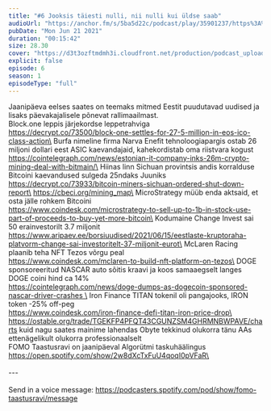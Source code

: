 ```yaml
---
title: "#6 Jooksis täiesti nulli, nii nulli kui üldse saab"
audioUrl: "https://anchor.fm/s/5ba5d22c/podcast/play/35901237/https%3A%2F%2Fd3ctxlq1ktw2nl.cloudfront.net%2Fstaging%2F2021-5-21%2Fce84b197-5d84-50d6-1be4-84895c378a87.m4a"
pubDate: "Mon Jun 21 2021"
duration: "00:15:42"
size: 28.30 
cover: "https://d3t3ozftmdmh3i.cloudfront.net/production/podcast_uploaded_episode/15275939/15275939-1624646309810-53f72083f7bf5.jpg"
explicit: false
episode: 6
season: 1
episodeType: "full"
---
```


Jaanipäeva eelses saates on teemaks mitmed Eestit puudutavad uudised ja lisaks päevakajalisele põnevat rallimaailmast.\
Block.one leppis järjekordse leppetrahviga\
https://decrypt.co/73500/block-one-settles-for-27-5-million-in-eos-ico-class-action\
Burfa nimeline firma Narva Enefit tehnoloogiapargis ostab 26 miljoni dollari eest ASIC kaevandajaid, kahekordistab oma riistvara kogust\
https://cointelegraph.com/news/estonian-it-company-inks-26m-crypto-mining-deal-with-bitmain/\
Hiinas linn Sichuan provintsis andis korralduse Bitcoini kaevandused sulgeda 25ndaks Juuniks\
https://decrypt.co/73933/bitcoin-miners-sichuan-ordered-shut-down-report\
https://cbeci.org/mining_map\
MicroStrategy müüb enda aktsaid, et osta jälle rohkem Bitcoini\
https://www.coindesk.com/microstrategy-to-sell-up-to-1b-in-stock-use-part-of-proceeds-to-buy-yet-more-bitcoin\
Kodumaine Change Invest sai 50 erainvestorilt 3.7 miljonit\
https://www.aripaev.ee/borsiuudised/2021/06/15/eestlaste-kruptoraha-platvorm-change-sai-investoritelt-37-miljonit-eurot\
McLaren Racing plaanib teha NFT Tezos võrgu peal\
https://www.coindesk.com/mclaren-to-build-nft-platform-on-tezos\
DOGE sponsoreeritud NASCAR auto sõitis kraavi ja koos samaaegselt langes DOGE coini hind ca 14%\
https://cointelegraph.com/news/doge-dumps-as-dogecoin-sponsored-nascar-driver-crashes \
Iron Finance TITAN tokenil oli pangajooks, IRON token -25% off-peg\
https://www.coindesk.com/iron-finance-defi-titan-iron-price-drop\
https://ostable.org/trade/TGEKFP4PFQT43CGUNZSM4GHRMNBWPAVE/charts kuid nagu saates mainime lahendas Obyte tekkinud olukorra tänu AAs ettenägelikult olukorra professionaalselt\
FOMO Taastusravi on jaanipäeval Algorütmi taskuhäälingus\
https://open.spotify.com/show/2w8dXcTxFuU4qoqI0pVFaR\
\
\
--- \
\
Send in a voice message: https://podcasters.spotify.com/pod/show/fomo-taastusravi/message